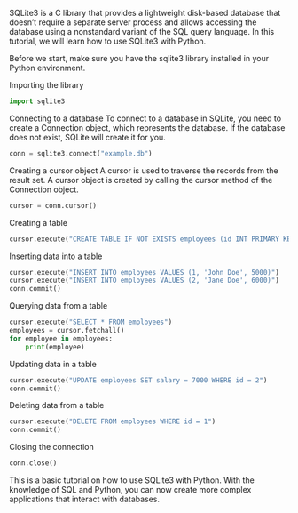SQLite3 is a C library that provides a lightweight disk-based database that doesn’t require a separate server process and allows accessing the database using a nonstandard variant of the SQL query language. In this tutorial, we will learn how to use SQLite3 with Python.

Before we start, make sure you have the sqlite3 library installed in your Python environment.

Importing the library


```python
import sqlite3

```


Connecting to a database
To connect to a database in SQLite, you need to create a Connection object, which represents the database. If the database does not exist, SQLite will create it for you.

```python
conn = sqlite3.connect("example.db")
```

Creating a cursor object
A cursor is used to traverse the records from the result set. A cursor object is created by calling the cursor method of the Connection object.


```python
cursor = conn.cursor()

```

Creating a table
```python
cursor.execute("CREATE TABLE IF NOT EXISTS employees (id INT PRIMARY KEY, name TEXT, salary REAL)")
```

Inserting data into a table
```python
cursor.execute("INSERT INTO employees VALUES (1, 'John Doe', 5000)")
cursor.execute("INSERT INTO employees VALUES (2, 'Jane Doe', 6000)")
conn.commit()
```

Querying data from a table
```python
cursor.execute("SELECT * FROM employees")
employees = cursor.fetchall()
for employee in employees:
    print(employee)

```

Updating data in a table
```python
cursor.execute("UPDATE employees SET salary = 7000 WHERE id = 2")
conn.commit()

```

Deleting data from a table
```python
cursor.execute("DELETE FROM employees WHERE id = 1")
conn.commit()
```

Closing the connection

```python
conn.close()
```

This is a basic tutorial on how to use SQLite3 with Python. With the knowledge of SQL and Python, you can now create more complex applications that interact with databases.




